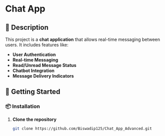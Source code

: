 # Chat App

## 📌 Description
This project is a **chat application** that allows real-time messaging between users. It includes features like:
- **User Authentication**
- **Real-time Messaging**
- **Read/Unread Message Status**
- **Chatbot Integration**
- **Message Delivery Indicators**

## 🚀 Getting Started

### 📦 Installation
1. **Clone the repository**  
   ```sh
   git clone https://github.com/Biswadip125/Chat_App_Advanced.git  
